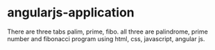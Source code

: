# angularjs-application

There are three tabs palim, prime, fibo.
all three are palindrome, prime number and fibonacci program using html, css, javascript, angular js.
